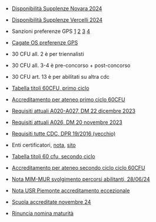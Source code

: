 - [Disponibilità Supplenze Novara 2024](https://www.istruzionepiemonte.it/novara/disponibilita-infanzia-primaria-e-secondaria-di-1-e-2-grado-aggiornate-al-29-08-2024/)

- [Disponibilità Supplenze Vercelli 2024](https://www.istruzionepiemonte.it/vercelli/disponibilita-alla-data-dei-movimenti/)

- Sanzioni preferenze GPS [1](https://www.gildavi.it/2024/09/11/sanzioni-in-caso-di-rinuncia-alla-supplenza/) [2](hhttps://www.docenti.it/blog/gps-2022-no-150-preferenze-posso-ricevere-la-nomina-dalle-20-scuole/) [3](https://www.orizzontescuola.it/supplenze-gae-e-gps-2024-26-sanzioni-per-mancata-partecipazione-rinuncia-e-abbandono-cosa-si-potra-fare-e-cosa-no/) [4](https://www.orizzontescuola.it/supplenze-2023-24-se-non-presento-la-domanda-per-le-150-preferenze-potro-essere-convocato-da-graduatorie-di-istituto/)

- [Cagate OS preferenze GPS](https://www.orizzontescuola.it/supplenze-docenti-2023-2024-cosa-succede-se-non-si-inseriscono-le-150-preferenze-video/)

- 30 CFU all. 2 è per triennalisti
- 30 CFU all. 3-4 è pre-concorso + post-concorso
- 30 CFU art. 13 è per abilitati su altra cdc

- [Tabella titoli 60CFU, primo ciclo](https://www.mur.gov.it/sites/default/files/2024-04/Decreto%20Ministeriale%20n.%20621%20del%2022-04-2024%20-%20All.%20B%20-%20Decreto%20autorizzazione.pdf)

- [Accreditamento per ateneo primo ciclo 60CFU](https://www.mur.gov.it/sites/default/files/2024-04/Decreto%20Ministeriale%20n.%20621%20del%2022-04-2024%20-%20All.%20A%20-%20Decreto%20autorizzazione%20.pdf)

- [Requisiti attuali A020-A027, DM 22 dicembre 2023](https://www.tfa-piemonte.unito.it/do/documenti.pl/ShowFile?_id=jdg6;field=file;key=ktHh03pF9CI9rr9ZKYVMjI4pzkVj7qwD6OZKRq3URJs;t=2526)
 - [Requisiti attuali A026, DM 20 novembre 2023](https://www.tfa-piemonte.unito.it/do/documenti.pl/ShowFile?_id=0u1c;field=file;key=z81ntCZyRd6KqFiV6LxjQ92fyXRDzhruaSZHlcy36EnsJ0bRSlsiU;t=5753)

 - [Requisiti tutte CDC, DPR 19/2016 (vecchio)](https://www.istruzione.it/graduatoriedistituto/allegati/D.P.R.%2019_2016%20Nuove%20Classi%20di%20Concorso.pdf)

  - Enti certificatori, [nota](https://www.mim.gov.it/documents/20182/7975243/m_pi.AOODPIT.REGISTRO+DECRETI+DIPARTIMENTALI%28R%29.0002813.21-11-2024.pdf/9a29dc29-910d-3119-8311-27dfef6b1536?version=1.0&t=1732275839060), [sito](https://piattaformaenticert.pubblica.istruzione.it/pocl-piattaforma-enti-cert-web/elenco-enti-accreditati)

  - [Tabella titoli 60 cfu, secondo ciclo](https://www.mur.gov.it/sites/default/files/2025-02/Decreto%20Ministeriale%20n.%20156%20del%2024-02-2025%20-%20Allegato%20B_decreto%20autorizzazione%20posti%202025.pdf)

  - [Accreditamento per ateneo secondo ciclo ciclo 60CFU](https://www.mur.gov.it/sites/default/files/2025-02/Decreto%20Ministeriale%20n.%20156%20del%2024-02-2025%20-%20ALLEGATO%20A.pdf)

- [Nota MIM-MUR svolgimento percorsi abilitanti, 28/06/24](https://www.obiettivoscuola.it/wp-content/uploads/2024/10/AOOSG_MURREGISTRO-UFFICIALE20240007845-3_240809_203201.pdf)

- [Nota USR Piemonte accreditamento eccezionale](https://www.istruzionepiemonte.it/wp-content/uploads/2025/03/Nota_accreditamento_per_tirocinio_2024_25_5838_27-03-2025.pdf)

- [Scuola accreditate novembre 24](https://www.istruzionepiemonte.it/accreditamento-delle-istituzioni-scolastiche-sedi-di-tirocinio-dm-249-2010-pubblicazione-elenco-definitivo-a-s-24-25/)

- [Rinuncia nomina maturità](https://www.orizzontescuola.it/esami-di-stato-2025-obbligo-di-domanda-per-i-vincitori-del-concorso-pnrr-con-contratto-al-31-agosto/)